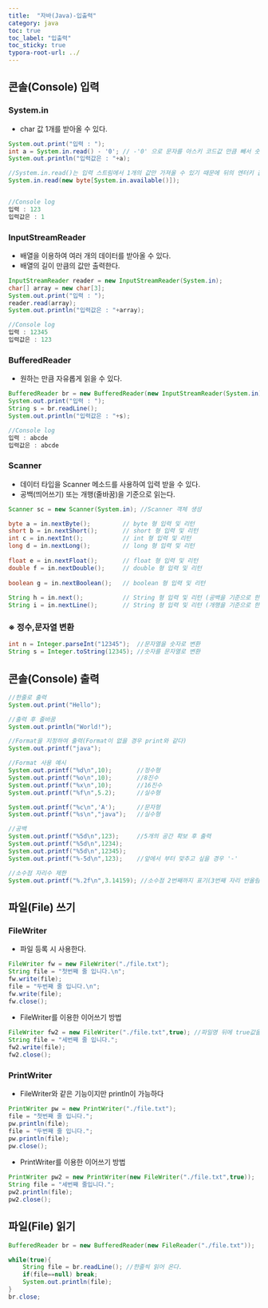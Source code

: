 ```yaml
---
title:  "자바(Java)-입출력"
category: java
toc: true
toc_label: "입출력"
toc_sticky: true
typora-root-url: ../
---
```








## 콘솔(Console) 입력

### System.in

- char 값 1개를 받아올 수 있다.

```java
System.out.print("입력 : ");
int a = System.in.read() - '0'; // -'0' 으로 문자를 아스키 코드값 만큼 빼서 숫자로 변환
System.out.println("입력값은 : "+a);

//System.in.read()는 입력 스트림에서 1개의 값만 가져올 수 있기 때문에 뒤의 엔터키 값을 소진 해야 한다.
System.in.read(new byte[System.in.available()]);


//Console log
입력 : 123
입력값은 : 1
```



### InputStreamReader

- 배열을 이용하여 여러 개의 데이터를 받아올 수 있다.
- 배열의 길이 만큼의 값만 출력한다.

```java
InputStreamReader reader = new InputStreamReader(System.in);
char[] array = new char[3];
System.out.print("입력 : ");
reader.read(array);
System.out.println("입력값은 : "+array);

//Console log
입력 : 12345
입력값은 : 123
```



### BufferedReader

- 원하는 만큼 자유롭게 읽을 수 있다.

```java
BufferedReader br = new BufferedReader(new InputStreamReader(System.in));
System.out.print("입력 : ");
String s = br.readLine();
System.out.println("입력값은 : "+s);

//Console log
입력 : abcde
입력값은 : abcde
```



### Scanner

- 데이터 타입을 Scanner 메소드를 사용하여 입력 받을 수 있다.
- 공백(띄어쓰기) 또는 개행(줄바꿈)을 기준으로 읽는다.

```java
Scanner sc = new Scanner(System.in); //Scanner 객체 생성

byte a = in.nextByte(); 		// byte 형 입력 및 리턴
short b = in.nextShort(); 		// short 형 입력 및 리턴
int c = in.nextInt(); 			// int 형 입력 및 리턴
long d = in.nextLong(); 		// long 형 입력 및 리턴
 
float e = in.nextFloat(); 		// float 형 입력 및 리턴
double f = in.nextDouble(); 	// double 형 입력 및 리턴
 
boolean g = in.nextBoolean(); 	// boolean 형 입력 및 리턴
 
String h = in.next(); 			// String 형 입력 및 리턴 (공백을 기준으로 한 단어를 읽음)
String i = in.nextLine(); 		// String 형 입력 및 리턴 (개행을 기준으로 한 줄을 읽음)
```



### ※ 정수,문자열 변환

```java
int n = Integer.parseInt("12345");	//문자열을 숫자로 변환
String s = Integer.toString(12345);	//숫자를 문자열로 변환
```



 

## 콘솔(Console)  출력

```java
//한줄로 출력
System.out.print("Hello");

//출력 후 줄바꿈
System.out.println("World!");

//Format을 지정하여 출력(Format이 없을 경우 print와 같다)
System.out.printf("java");

//Format 사용 예시
System.out.printf("%d\n",10);		//정수형
System.out.printf("%o\n",10);		//8진수
System.out.printf("%x\n",10);		//16진수
System.out.printf("%f\n",5.2);		//실수형

System.out.printf("%c\n",'A');		//문자형
System.out.printf("%s\n","java");	//실수형

//공백
System.out.printf("%5d\n",123);		//5개의 공간 확보 후 출력
System.out.printf("%5d\n",1234);
System.out.printf("%5d\n",12345);
System.out.printf("%-5d\n",123);    //앞에서 부터 맞추고 싶을 경우 '-'

//소수점 자리수 제한
System.out.printf("%.2f\n",3.14159); //소수점 2번째까지 표기(3번째 자리 반올림)
```





## 파일(File) 쓰기

### FileWriter

- 파일 등록 시 사용한다.

```java
FileWriter fw = new FileWriter("./file.txt");
String file = "첫번째 줄 입니다.\n";
fw.write(file);
file = "두번째 줄 입니다.\n";
fw.write(file);
fw.close();
```

- FileWriter를 이용한 이어쓰기 방법

```java
FileWriter fw2 = new FileWriter("./file.txt",true);	//파일명 뒤에 true값을 입력
String file = "세번째 줄 입니다.";
fw2.write(file);
fw2.close();
```



### PrintWriter

- FileWriter와 같은 기능이지만 println이 가능하다

```java
PrintWriter pw = new PrintWriter("./file.txt");
file = "첫번째 줄 입니다.";
pw.println(file);
file = "두번째 줄 입니다.";
pw.println(file);
pw.close();
```

- PrintWriter를 이용한 이어쓰기 방법

```java
PrintWriter pw2 = new PrintWriter(new FileWriter("./file.txt",true));	//PrintWriter 매개변수 안에 FileWriter를 넣어준다.
String file = "세번째 줄입니다.";
pw2.println(file);
pw2.close();
```





## 파일(File) 읽기

```java
BufferedReader br = new BufferedReader(new FileReader("./file.txt"));

while(true){
    String file = br.readLine(); //한줄씩 읽어 온다.
    if(file==null) break;
    System.out.println(file);
}
br.close;
```

